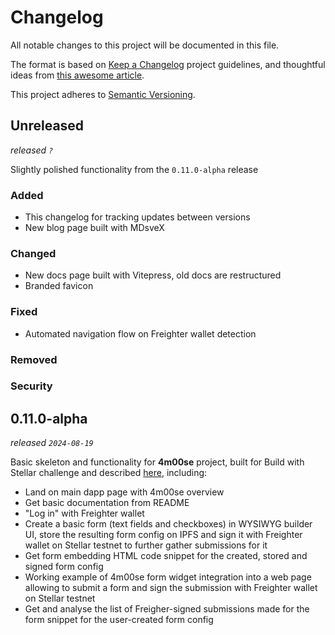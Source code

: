 # Changelog

All notable changes to this project will be documented in this file.

The format is based on [Keep a Changelog](https://keepachangelog.com/en/1.1.0/) project guidelines, and thoughtful ideas from [this awesome article](https://xavd.id/blog/post/effective-changelogs).

This project adheres to [Semantic Versioning](https://semver.org/spec/v2.0.0.html).

## Unreleased

_released `?`_

Slightly polished functionality from the `0.11.0-alpha` release

### Added

- This changelog for tracking updates between versions
- New blog page built with MDsveX

### Changed

- New docs page built with Vitepress, old docs are restructured
- Branded favicon

### Fixed

- Automated navigation flow on Freighter wallet detection

### Removed

### Security

## 0.11.0-alpha

_released `2024-08-19`_

Basic skeleton and functionality for **4m00se** project, built for Build with Stellar challenge and described [here](https://dev.to/fyodorio/create-embeddable-forms-widgets-for-decentralized-internet-1dni), including:

- Land on main dapp page with 4m00se overview
- Get basic documentation from README
- "Log in" with Freighter wallet
- Create a basic form (text fields and checkboxes) in WYSIWYG builder UI, store the resulting form config on IPFS and sign it with Freighter wallet on Stellar testnet to further gather submissions for it
- Get form embedding HTML code snippet for the created, stored and signed form config
- Working example of 4m00se form widget integration into a web page allowing to submit a form and sign the submission with Freighter wallet on Stellar testnet
- Get and analyse the list of Freigher-signed submissions made for the form snippet for the user-created form config
